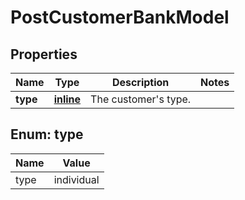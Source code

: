 
# PostCustomerBankModel

## Properties
Name | Type | Description | Notes
------------ | ------------- | ------------- | -------------
**type** | [**inline**](#Type) | The customer&#39;s type. | 


<a name="Type"></a>
## Enum: type
Name | Value
---- | -----
type | individual



